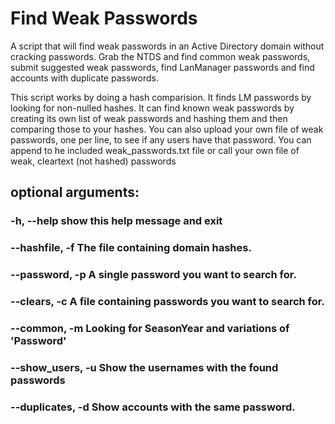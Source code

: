 # Find Weak Passwords
A script that will find weak passwords in an Active Directory domain without cracking passwords. Grab the NTDS and find common weak passwords, submit suggested weak passwords, find LanManager passwords and find accounts with duplicate passwords.

This script works by doing a hash comparision. It finds LM passwords by looking for non-nulled hashes. It can find known weak passwords by creating its own list of weak passwords and hashing them and then comparing those to your hashes. You can also upload your own file of weak passwords, one per line, to see if any users have that password. You can append to he included weak_passwords.txt file or call your own file of weak, cleartext (not hashed) passwords

## optional arguments:
###  -h, --help            show this help message and exit
###  --hashfile, -f The file containing domain hashes.
###  --password, -p A single password you want to search for.
###  --clears, -c A file containing passwords you want to search for.
###  --common, -m          Looking for SeasonYear and variations of 'Password'
###  --show_users, -u      Show the usernames with the found passwords
###  --duplicates, -d      Show accounts with the same password.
